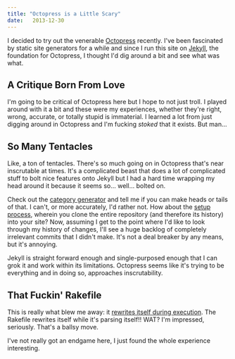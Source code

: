 ```yaml
---
title: "Octopress is a Little Scary"
date:   2013-12-30
---
```


I decided to try out the venerable [Octopress](http://octopress.org/) recently. I've been fascinated by static site generators for a while and since I run this site on [Jekyll](http://jekyllrb.com/), the foundation for Octopress, I thought I'd dig around a bit and see what was what.

## A Critique Born From Love

I'm going to be critical of Octopress here but I hope to not just troll. I played around with it a bit and these were my experiences, whether they're right, wrong, accurate, or totally stupid is immaterial. I learned a lot from just digging around in Octopress and I'm fucking _stoked_ that it exists. But man...

## So Many Tentacles

Like, a ton of tentacles. There's so much going on in Octopress that's near inscrutable at times. It's a complicated beast that does a lot of complicated stuff to bolt nice features onto Jekyll but I had a hard time wrapping my head around it because it seems so... well... bolted on.

Check out the [category generator](https://github.com/imathis/octopress/blob/628e0e4d9ab6d251991fb93b187f10eebff3d7a8/plugins/category_generator.rb) and tell me if you can make heads or tails of that. I can't, or more accurately, I'd rather not. How about the [setup process](http://octopress.org/docs/setup/), wherein you clone the entire repository (and therefore its history) into your site? Now, assuming I get to the point where I'd like to look through my history of changes, I'll see a huge backlog of completely irrelevant commits that I didn't make. It's not a deal breaker by any means, but it's annoying.

Jekyll is straight forward enough and single-purposed enough that I can grok it and work within its limitations. Octopress seems like it's trying to be everything and in doing so, approaches inscrutability.

## That Fuckin' Rakefile

This is really what blew me away: it [rewrites itself during execution](https://github.com/imathis/octopress/blob/d7a4bf5fc0c35f461c0d75796070203376d1b538/Rakefile#L354). The Rakefile rewrites itself while it's parsing itself!! WAT? I'm impressed, seriously. That's a ballsy move.

I've not really got an endgame here, I just found the whole experience interesting.
